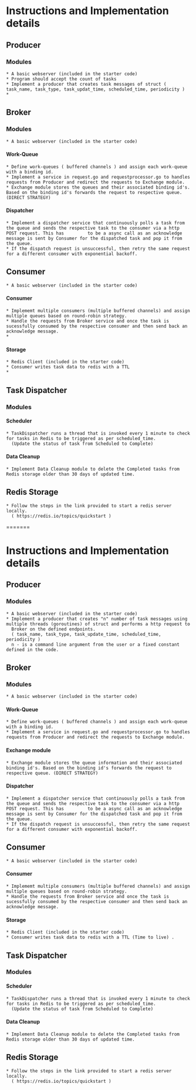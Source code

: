 # Instructions and Implementation details

## Producer

### Modules
    * A basic webserver (included in the starter code) 
    * Program should accept the count of tasks 
    * Implement a producer that creates task messages of struct ( task_name, task_type, task_updat_time, scheduled_time, periodicity )
    * 
        
       
## Broker

### Modules 
    * A basic webserver (included in the starter code) 

#### Work-Queue
    * Define work-queues ( buffered channels ) and assign each work-queue with a binding id.
    * Implement a service in request.go and requestprocessor.go to handles requests from Producer and redirect the requests to Exchange module.
    * Exchange module stores the queues and their associated binding id's. Based on the binding id's forwards the request to respective queue. (DIRECT STRATEGY)

#### Dispatcher 
    * Implement a dispatcher service that continuously polls a task from the queue and sends the respective task to the consumer via a http POST request. This has         to be a async call as an acknowledge message is sent by Consumer for the dispatched task and pop it from the queue.
    * If the dispatch request is unsuccessful, then retry the same request for a different consumer with exponential backoff.

## Consumer
    * A basic webserver (included in the starter code) 

#### Consumer
    * Implememt multiple consumers (multiple buffered channels) and assign multiple queues based on round-robin strategy.
    * Handle the requests from Broker service and once the task is sucessfully consumed by the respective consumer and then send back an acknowledge message.
    * 

#### Storage
    * Redis Client (included in the starter code)
    * Consumer writes task data to redis with a TTL
    * 

## Task Dispatcher

### Modules

#### Scheduler
    * TaskDispatcher runs a thread that is invoked every 1 minute to check for tasks in Redis to be triggered as per scheduled_time. 
      (Update the status of task from Scheduled to Complete)

#### Data Cleanup
    * Implement Data Cleanup module to delete the Completed tasks from Redis storage older than 30 days of updated time.

## Redis Storage
    * Follow the steps in the link provided to start a redis server locally. 
      ( https://redis.io/topics/quickstart )
=======
# Instructions and Implementation details

## Producer

### Modules
    * A basic webserver (included in the starter code) 
    * Implement a producer that creates "n" number of task messages using multiple threads (goroutines) of struct and performs a http request to 
      Broker on the defined endpoints.
      ( task_name, task_type, task_update_time, scheduled_time, periodicity )
      n - is a command line argument from the user or a fixed constant defined in the code.  
       
## Broker

### Modules 
    * A basic webserver (included in the starter code) 
    
#### Work-Queue
    * Define work-queues ( buffered channels ) and assign each work-queue with a binding id.
    * Implement a service in request.go and requestprocessor.go to handles requests from Producer and redirect the requests to Exchange module.

#### Exchange module
    * Exchange module stores the queue information and their associated binding id's. Based on the binding id's forwards the request to respective queue. (DIRECT STRATEGY)

#### Dispatcher 
    * Implement a dispatcher service that continuously polls a task from the queue and sends the respective task to the consumer via a http POST request. This has         to be a async call as an acknowledge message is sent by Consumer for the dispatched task and pop it from the queue.
    * If the dispatch request is unsuccessful, then retry the same request for a different consumer with exponential backoff.

## Consumer
    * A basic webserver (included in the starter code) 

#### Consumer
    * Implememt multiple consumers (multiple buffered channels) and assign multiple queues based on round-robin strategy.
    * Handle the requests from Broker service and once the task is sucessfully consumed by the respective consumer and then send back an acknowledge message.

#### Storage
    * Redis Client (included in the starter code)
    * Consumer writes task data to redis with a TTL (Time to live) .

## Task Dispatcher

### Modules

#### Scheduler
    * TaskDispatcher runs a thread that is invoked every 1 minute to check for tasks in Redis to be triggered as per scheduled_time. 
      (Update the status of task from Scheduled to Complete)

#### Data Cleanup
    * Implement Data Cleanup module to delete the Completed tasks from Redis storage older than 30 days of updated time.

## Redis Storage
    * Follow the steps in the link provided to start a redis server locally. 
      ( https://redis.io/topics/quickstart )
